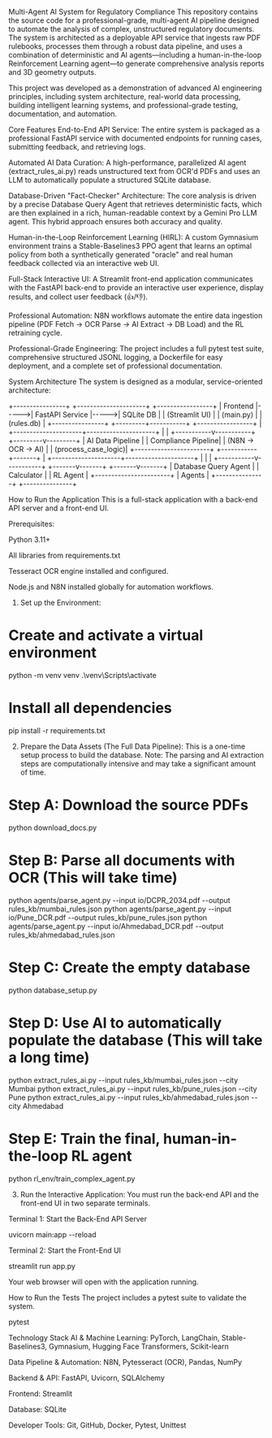 Multi-Agent AI System for Regulatory Compliance
This repository contains the source code for a professional-grade, multi-agent AI pipeline designed to automate the analysis of complex, unstructured regulatory documents. The system is architected as a deployable API service that ingests raw PDF rulebooks, processes them through a robust data pipeline, and uses a combination of deterministic and AI agents—including a human-in-the-loop Reinforcement Learning agent—to generate comprehensive analysis reports and 3D geometry outputs.

This project was developed as a demonstration of advanced AI engineering principles, including system architecture, real-world data processing, building intelligent learning systems, and professional-grade testing, documentation, and automation.

Core Features
End-to-End API Service: The entire system is packaged as a professional FastAPI service with documented endpoints for running cases, submitting feedback, and retrieving logs.

Automated AI Data Curation: A high-performance, parallelized AI agent (extract_rules_ai.py) reads unstructured text from OCR'd PDFs and uses an LLM to automatically populate a structured SQLite database.

Database-Driven "Fact-Checker" Architecture: The core analysis is driven by a precise Database Query Agent that retrieves deterministic facts, which are then explained in a rich, human-readable context by a Gemini Pro LLM agent. This hybrid approach ensures both accuracy and quality.

Human-in-the-Loop Reinforcement Learning (HIRL): A custom Gymnasium environment trains a Stable-Baselines3 PPO agent that learns an optimal policy from both a synthetically generated "oracle" and real human feedback collected via an interactive web UI.

Full-Stack Interactive UI: A Streamlit front-end application communicates with the FastAPI back-end to provide an interactive user experience, display results, and collect user feedback (👍/👎).

Professional Automation: N8N workflows automate the entire data ingestion pipeline (PDF Fetch -> OCR Parse -> AI Extract -> DB Load) and the RL retraining cycle.

Professional-Grade Engineering: The project includes a full pytest test suite, comprehensive structured JSONL logging, a Dockerfile for easy deployment, and a complete set of professional documentation.

System Architecture
The system is designed as a modular, service-oriented architecture:

+----------------+      +---------------------+      +-----------------+
|   Frontend     |----->|   FastAPI Service   |----->|   SQLite DB     |
| (Streamlit UI) |      |      (main.py)      |      |   (rules.db)    |
+----------------+      +---------+-----------+      +-----------------+
                                  |
            +---------------------+---------------------+
            |                                           |
+-----------v-----------+                     +---------v---------+
|    AI Data Pipeline   |                     |  Compliance Pipeline|
| (N8N -> OCR -> AI)    |                     |  (process_case_logic)|
+-----------------------+                     +-----------+-------+
                                                          |
            +---------------------+---------------------+
            |                     |                     |
+-----------v-----------+ +-------v-------+     +-------v-------+
| Database Query Agent  | | Calculator    |     |    RL Agent     |
+-----------------------+ | Agents        |     +---------------+
                          +---------------+

How to Run the Application
This is a full-stack application with a back-end API server and a front-end UI.

Prerequisites:

Python 3.11+

All libraries from requirements.txt

Tesseract OCR engine installed and configured.

Node.js and N8N installed globally for automation workflows.

1. Set up the Environment:

# Create and activate a virtual environment
python -m venv venv
.\venv\Scripts\activate

# Install all dependencies
pip install -r requirements.txt

2. Prepare the Data Assets (The Full Data Pipeline):
This is a one-time setup process to build the database. Note: The parsing and AI extraction steps are computationally intensive and may take a significant amount of time.

# Step A: Download the source PDFs
python download_docs.py

# Step B: Parse all documents with OCR (This will take time)
python agents/parse_agent.py --input io/DCPR_2034.pdf --output rules_kb/mumbai_rules.json
python agents/parse_agent.py --input io/Pune_DCR.pdf --output rules_kb/pune_rules.json
python agents/parse_agent.py --input io/Ahmedabad_DCR.pdf --output rules_kb/ahmedabad_rules.json

# Step C: Create the empty database
python database_setup.py

# Step D: Use AI to automatically populate the database (This will take a long time)
python extract_rules_ai.py --input rules_kb/mumbai_rules.json --city Mumbai
python extract_rules_ai.py --input rules_kb/pune_rules.json --city Pune
python extract_rules_ai.py --input rules_kb/ahmedabad_rules.json --city Ahmedabad

# Step E: Train the final, human-in-the-loop RL agent
python rl_env/train_complex_agent.py

3. Run the Interactive Application:
You must run the back-end API and the front-end UI in two separate terminals.

Terminal 1: Start the Back-End API Server

uvicorn main:app --reload

Terminal 2: Start the Front-End UI

streamlit run app.py

Your web browser will open with the application running.

How to Run the Tests
The project includes a pytest suite to validate the system.

pytest

Technology Stack
AI & Machine Learning: PyTorch, LangChain, Stable-Baselines3, Gymnasium, Hugging Face Transformers, Scikit-learn

Data Pipeline & Automation: N8N, Pytesseract (OCR), Pandas, NumPy

Backend & API: FastAPI, Uvicorn, SQLAlchemy

Frontend: Streamlit

Database: SQLite

Developer Tools: Git, GitHub, Docker, Pytest, Unittest